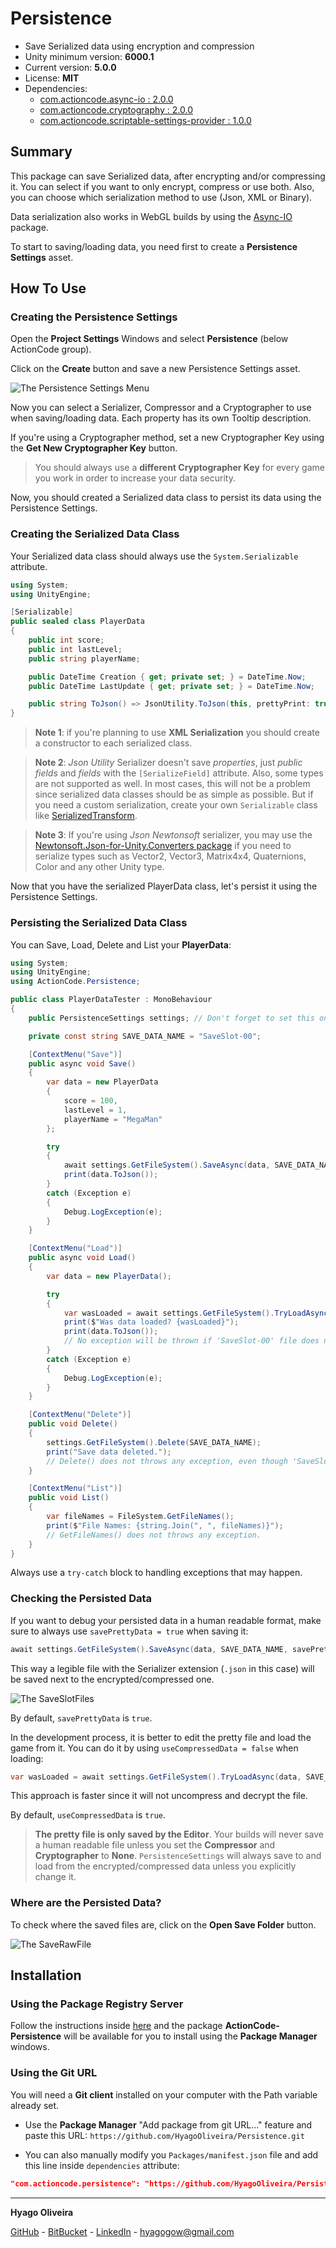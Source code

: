 # Persistence

* Save Serialized data using encryption and compression
* Unity minimum version: **6000.1**
* Current version: **5.0.0**
* License: **MIT**
* Dependencies:
    - [com.actioncode.async-io : 2.0.0](https://github.com/HyagoOliveira/Async-IO/tree/2.0.0)
    - [com.actioncode.cryptography : 2.0.0](https://github.com/HyagoOliveira/Cryptography/tree/2.0.0)
    - [com.actioncode.scriptable-settings-provider : 1.0.0](https://github.com/HyagoOliveira/ScriptableSettingsProvider/tree/1.0.0)

## Summary

This package can save Serialized data, after encrypting and/or compressing it. You can select if you want to only encrypt, compress or use both.
Also, you can choose which serialization method to use (Json, XML or Binary).

Data serialization also works in WebGL builds by using the [Async-IO](https://github.com/HyagoOliveira/Async-IO) package.

To start to saving/loading data, you need first to create a **Persistence Settings** asset.

## How To Use

### Creating the Persistence Settings

Open the **Project Settings** Windows and select **Persistence** (below ActionCode group).

Click on the **Create** button and save a new Persistence Settings asset.

![The Persistence Settings Menu](/Docs~/PersistenceSettingsMenu.png "The Persistence Settings Menu")

Now you can select a Serializer, Compressor and a Cryptographer to use when saving/loading data. Each property has its own Tooltip description.

If you're using a Cryptographer method, set a new Cryptographer Key using the **Get New Cryptographer Key** button. 

>You should always use a **different Cryptographer Key** for every game you work in order to increase your data security.

Now, you should created a Serialized data class to persist its data using the Persistence Settings.

### Creating the Serialized Data Class

Your Serialized data class should always use the `System.Serializable` attribute.

```csharp
using System;
using UnityEngine;

[Serializable]
public sealed class PlayerData
{
    public int score;
    public int lastLevel;
    public string playerName;

    public DateTime Creation { get; private set; } = DateTime.Now;
    public DateTime LastUpdate { get; private set; } = DateTime.Now;

    public string ToJson() => JsonUtility.ToJson(this, prettyPrint: true);
}
```

>**Note 1**: if you're planning to use **XML Serialization** you should create a constructor to each serialized class.

>**Note 2**: *Json Utility* Serializer doesn't save *properties*, just *public fields* and *fields* with the `[SerializeField]` attribute. 
Also, some types are not supported as well. In most cases, this will not be a problem since serialized data classes should be as simple as possible. 
But if you need a custom serialization, create your own `Serializable` class like [SerializedTransform](https://github.com/HyagoOliveira/GameDataSystem/blob/main/Runtime/SerializedData/SerializedTransform.cs).

>**Note 3**: If you're using *Json Newtonsoft* serializer, you may use the [Newtonsoft.Json-for-Unity.Converters package](https://github.com/applejag/Newtonsoft.Json-for-Unity/wiki/Install-Converters-via-UPM) if you need to serialize types such as Vector2, Vector3, Matrix4x4, Quaternions, Color and any other Unity type.

Now that you have the serialized PlayerData class, let's persist it using the Persistence Settings.

### Persisting the Serialized Data Class

You can Save, Load, Delete and List your **PlayerData**:

```csharp
using System;
using UnityEngine;
using ActionCode.Persistence;

public class PlayerDataTester : MonoBehaviour
{
    public PersistenceSettings settings; // Don't forget to set this on the Inspector.

    private const string SAVE_DATA_NAME = "SaveSlot-00";

    [ContextMenu("Save")]
    public async void Save()
    {
        var data = new PlayerData
        {
            score = 100,
            lastLevel = 1,
            playerName = "MegaMan"
        };

        try
        {
            await settings.GetFileSystem().SaveAsync(data, SAVE_DATA_NAME);
            print(data.ToJson());
        }
        catch (Exception e)
        {
            Debug.LogException(e);
        }
    }

    [ContextMenu("Load")]
    public async void Load()
    {
        var data = new PlayerData();

        try
        {
            var wasLoaded = await settings.GetFileSystem().TryLoadAsync(data, SAVE_DATA_NAME);
            print($"Was data loaded? {wasLoaded}");
            print(data.ToJson());
            // No exception will be thrown if 'SaveSlot-00' file does not exists.
        }
        catch (Exception e)
        {
            Debug.LogException(e);
        }
    }

    [ContextMenu("Delete")]
    public void Delete()
    {
        settings.GetFileSystem().Delete(SAVE_DATA_NAME);
        print("Save data deleted.");
        // Delete() does not throws any exception, even though 'SaveSlot-00' file does not exists.
    }

    [ContextMenu("List")]
    public void List()
    {
        var fileNames = FileSystem.GetFileNames();
        print($"File Names: {string.Join(", ", fileNames)}");
        // GetFileNames() does not throws any exception.
    }
}
```

Always use a `try-catch` block to handling exceptions that may happen.

### Checking the Persisted Data

If you want to debug your persisted data in a human readable format, make sure to always use `savePrettyData = true` when saving it:

```csharp
await settings.GetFileSystem().SaveAsync(data, SAVE_DATA_NAME, savePrettyData: true);
```

This way a legible file with the Serializer extension (`.json` in this case) will be saved next to the encrypted/compressed one.

![The SaveSlotFiles](/Docs~/SaveSlotFiles.png "The Save Slot Files")

By default, `savePrettyData` is `true`.

In the development process, it is better to edit the pretty file and load the game from it. You can do it by using `useCompressedData = false` when loading:

```csharp
var wasLoaded = await settings.GetFileSystem().TryLoadAsync(data, SAVE_DATA_NAME, useCompressedData: false);
```

This approach is faster since it will not uncompress and decrypt the file.

By default, `useCompressedData` is `true`.

>**The pretty file is only saved by the Editor**. Your builds will never save a human readable file unless you set the **Compressor** and **Cryptographer** to **None**. `PersistenceSettings` will always save to and load from the encrypted/compressed data unless you explicitly change it.

### Where are the Persisted Data?

To check where the saved files are, click on the **Open Save Folder** button.

![The SaveRawFile](/Docs~/SaveRawFile-OpenSaveFolder.png "The Save Raw File option")

## Installation

### Using the Package Registry Server

Follow the instructions inside [here](https://cutt.ly/ukvj1c8) and the package **ActionCode-Persistence** 
will be available for you to install using the **Package Manager** windows.

### Using the Git URL

You will need a **Git client** installed on your computer with the Path variable already set. 

- Use the **Package Manager** "Add package from git URL..." feature and paste this URL: `https://github.com/HyagoOliveira/Persistence.git`

- You can also manually modify you `Packages/manifest.json` file and add this line inside `dependencies` attribute: 

```json
"com.actioncode.persistence": "https://github.com/HyagoOliveira/Persistence.git"
```

---

**Hyago Oliveira**

[GitHub](https://github.com/HyagoOliveira) -
[BitBucket](https://bitbucket.org/HyagoGow/) -
[LinkedIn](https://www.linkedin.com/in/hyago-oliveira/) -
<hyagogow@gmail.com>